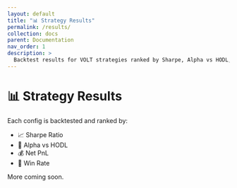 ```yaml
---
layout: default
title: "📊 Strategy Results"
permalink: /results/
collection: docs
parent: Documentation
nav_order: 1
description: >
  Backtest results for VOLT strategies ranked by Sharpe, Alpha vs HODL, Win Rate, and PnL. Updated weekly with fresh signal configs.
---
```




# 📊 Strategy Results

Each config is backtested and ranked by:

- 📈 Sharpe Ratio
- 🚀 Alpha vs HODL
- 💰 Net PnL
- 🎯 Win Rate

More coming soon.

